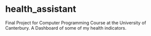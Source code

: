 # health_assistant
Final Project for Computer Programming Course at the University of Canterbury. A Dashboard of some of my health indicators.
